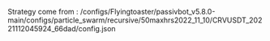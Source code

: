Strategy come from : /configs/Flyingtoaster/passivbot_v5.8.0-main/configs/particle_swarm/recursive/50maxhrs2022_11_10/CRVUSDT_20221112045924_66dad/config.json